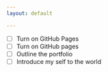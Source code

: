```yaml
---
layout: default

---
```

- [ ] Turn on GitHub Pages
- [ ] Turn on GitHub pages
- [ ] Outline the portfolio
- [ ] Introduce my self to the world
